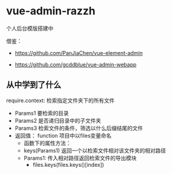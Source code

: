 # vue-admin-razzh

个人后台模版搭建中

借鉴：

+ https://github.com/PanJiaChen/vue-element-admin

+ https://github.com/gcddblue/vue-admin-webapp

## 从中学到了什么

require.context: 检索指定文件夹下的所有文件

+ Params1 要检索的目录
+ Params2 是否递归目录中的子文件夹
+ Params3 检索文件的条件，筛选以什么后缀结尾的文件
+ 返回值： function 项目中以files变量命名
  + 函数下的属性方法：
  + keys(Params1)  返回一个以检索文件相对该文件夹的相对路径
  + Params1: 传入相对路径返回检索文件的导出模块
    + files.keys(files.keys()[index])

